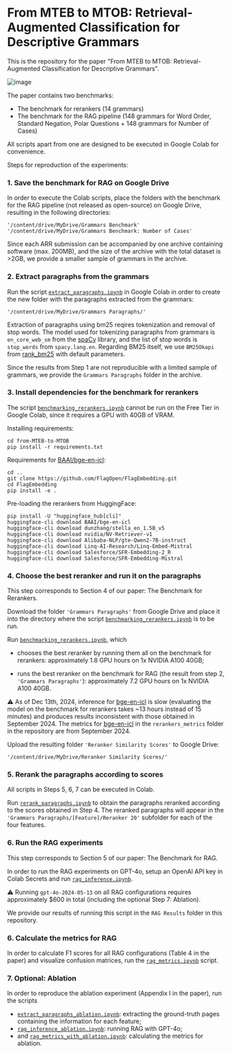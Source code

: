 # From MTEB to MTOB: Retrieval-Augmented Classification for Descriptive Grammars
This is the repository for the paper "From MTEB to MTOB: Retrieval-Augmented Classification for Descriptive Grammars".

![image](https://github.com/user-attachments/assets/f3e322c2-0a6e-4694-8e47-ed8bebe26624)

The paper contains two benchmarks:

- The benchmark for rerankers (14 grammars)
- The benchmark for the RAG pipeline (148 grammars for Word Order, Standard Negation, Polar Questions + 148 grammars for Number of Cases)

All scripts apart from one are designed to be executed in Google Colab for convenience.

Steps for reproduction of the experiments:

### 1. Save the benchmark for RAG on Google Drive

In order to execute the Colab scripts, place the folders with the benchmark for the RAG pipeline (not released as open-source) on Google Drive, resulting in the following directories:
```
'/content/drive/MyDrive/Grammars Benchmark'
'/content/drive/MyDrive/Grammars Benchmark: Number of Cases'
```

Since each ARR submission can be accompanied by one archive containing software (max. 200MB), and the size of the archive with the total dataset is >2GB, we provide a smaller sample of grammars in the archive.

### 2. Extract paragraphs from the grammars
Run the script [```extract_paragraphs.ipynb```](https://anonymous.4open.science/r/from-MTEB-to-MTOB/extract_paragraphs.ipynb) in Google Colab in order to create the new folder with the paragraphs extracted from the grammars:
```
'/content/drive/MyDrive/Grammars Paragraphs/'
```
Extraction of paragraphs using bm25 reqires tokenization and removal of stop words. The model used for tokenizing paragraphs from grammars is ```en_core_web_sm``` from the [spaCy](https://github.com/explosion/spaCy) library, and the list of stop words is ```stop_words``` from ```spacy.lang.en```. Regarding BM25 itself, we use ```BM25Okapi``` from [rank_bm25](https://github.com/dorianbrown/rank_bm25) with default parameters.

Since the results from Step 1 are not reproducible with a limited sample of grammars, we provide the ```Grammars Paragraphs``` folder in the archive.

### 3. Install dependencies for the benchmark for rerankers

The script [```benchmarking_rerankers.ipynb```](https://anonymous.4open.science/r/from-MTEB-to-MTOB/benchmarking_rerankers.ipynb) cannot be run on the Free Tier in Google Colab, since it requires a GPU with 40GB of VRAM.

Installing requirements:

```
cd from-MTEB-to-MTOB
pip install -r requirements.txt
```

Requirements for [BAAI/bge-en-icl](https://huggingface.co/BAAI/bge-en-icl):

```
cd ..
git clone https://github.com/FlagOpen/FlagEmbedding.git
cd FlagEmbedding
pip install -e .
```

Pre-loading the rerankers from HuggingFace:

```
pip install -U "huggingface_hub[cli]"
huggingface-cli download BAAI/bge-en-icl
huggingface-cli download dunzhang/stella_en_1.5B_v5
huggingface-cli download nvidia/NV-Retriever-v1
huggingface-cli download Alibaba-NLP/gte-Qwen2-7B-instruct
huggingface-cli download Linq-AI-Research/Linq-Embed-Mistral
huggingface-cli download Salesforce/SFR-Embedding-2_R
huggingface-cli download Salesforce/SFR-Embedding-Mistral
```

### 4. Choose the best reranker and run it on the paragraphs

This step corresponds to Section 4 of our paper: The Benchmark for Rerankers.

  

Download the folder ```'Grammars Paragraphs'``` from Google Drive and place it into the directory where the script [```benchmarking_rerankers.ipynb```](https://anonymous.4open.science/r/from-MTEB-to-MTOB/benchmarking_rerankers.ipynb) is to be run.

  

Run [```benchmarking_rerankers.ipynb```](https://anonymous.4open.science/r/from-MTEB-to-MTOB/benchmarking_rerankers.ipynb), which

- chooses the best reranker by running them all on the benchmark for rerankers: approximately 1.8 GPU hours on 1x NVIDIA A100 40GB;

- runs the best reranker on the benchmark for RAG (the result from step 2, ```'Grammars Paragraphs'```): approximately 7.2 GPU hours on 1x NVIDIA A100 40GB.

  

⚠️ As of Dec 13th, 2024, inference for [bge-en-icl](https://huggingface.co/BAAI/bge-en-icl) is slow (evaluating the model on the benchmark for rerankers takes ~13 hours instead of 15 minutes) and produces results inconsistent with those obtained in September 2024. The metrics for [bge-en-icl](https://huggingface.co/BAAI/bge-en-icl) in the ```rerankers_metrics``` folder in the repository are from September 2024.

  

Upload the resulting folder ```'Reranker Similarity Scores'``` to Google Drive:

```
'/content/drive/MyDrive/Reranker Similarity Scores/'
```
### 5. Rerank the paragraphs according to scores

All scripts in Steps 5, 6, 7 can be executed in Colab.

Run [```rerank_paragraphs.ipynb```](https://anonymous.4open.science/r/from-MTEB-to-MTOB/rerank_paragraphs.ipynb) to obtain the paragraphs reranked according to the scores obtained in Step 4. The reranked paragraphs will appear in the ```'Grammars Paragraphs/[Feature]/Reranker 20'``` subfolder for each of the four features.

### 6. Run the RAG experiments

This step corresponds to Section 5 of our paper: The Benchmark for RAG.

In order to run the RAG experiments on GPT-4o, setup an OpenAI API key in Colab Secrets and run [```rag_inference.ipynb```](https://anonymous.4open.science/r/from-MTEB-to-MTOB/rag_inference.ipynb).

⚠️ Running ```gpt-4o-2024-05-13``` on all RAG configurations requires approximately $600 in total (including the optional Step 7: Ablation).

We provide our results of running this script in the ```RAG Results``` folder in this repository.

### 6. Calculate the metrics for RAG

In order to calculate F1 scores for all RAG configurations (Table 4 in the paper) and visualize confusion matrices, run the [```rag_metrics.ipynb```](https://anonymous.4open.science/r/from-MTEB-to-MTOB/rag_metrics.ipynb) script.

### 7. Optional: Ablation

In order to reproduce the ablation experiment (Appendix I in the paper), run the scripts
- [```extract_paragraphs_ablation.ipynb```](https://github.com/al-the-eigenvalue/from-MTEB-to-MTOB/blob/main/extract_paragraphs_ablation.ipynb): extracting the ground-truth pages containing the information for each feature;
- [```rag_inference_ablation.ipynb```](https://anonymous.4open.science/r/from-MTEB-to-MTOB/rag_inference_ablation.ipynb): running RAG with GPT-4o;
- and [```rag_metrics_with_ablation.ipynb```](https://anonymous.4open.science/r/from-MTEB-to-MTOB/rag_metrics_with_ablation.ipynb): calculating the metrics for ablation.
